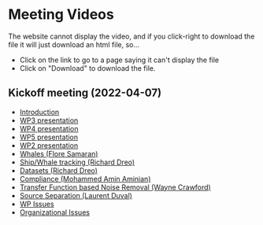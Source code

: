 # Meeting Videos

The website cannot display the video, and if you click-right to download the file it will just download an html file, so...

- Click on the link to go to a page saying it can't display the file
- Click on "Download" to download the file.

## Kickoff meeting (2022-04-07)

- [Introduction](Videos/20220404_01_Introduction_ProjectOverview.mp4)
- [WP3 presentation](Videos/20220404_02_WP3.mp4)
- [WP4 presentation](Videos/20220404_03_WP4.mp4)
- [WP5 presentation](Videos/20220404_04_WP5.mp4)
- [WP2 presentation](Videos/20220404_05_WP2.mp4)
- [Whales (Flore Samaran)](Videos/20220407_06_Samaran_WP5_Whales.mp4)
- [Ship/Whale tracking (Richard Dreo)](Videos/20220407_07_Dreo_WP5_Tracking.mp4)
- [Datasets (Richard Dreo)](Videos/20220407_08_Dreo_WP2_Datasets.mp4)
- [Compliance (Mohammed Amin Aminian)](Videos/20220407_09_Aminian_WP4_Compliance.mp4)
- [Transfer Function based Noise Removal (Wayne Crawford)](Videos/20220407_10_Crawford_WP4_NoiseRemovalTF.mp4)
- [Source Separation (Laurent Duval)](Videos/20220407_11_Duval_WP4_SourceSeparation.mp4)
- [WP Issues](Videos/20220407_12_WPIssues.mp4)
- [Organizational Issues](Videos/20220407_13_OrganizationIssues.mp4)
